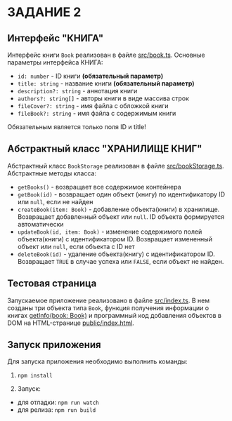 # ЗАДАНИЕ 2


## Интерфейс "КНИГА"
Интерфейс книги `Book` реализован в файле [src/book.ts](src/book.ts). Основные параметры интерфейса КНИГА:
- `id: number`     - ID книги **(обязательный параметр)**
- `title: string`  - название книги **(обязательный параметр)**
- `description?: string`  - аннотация книги
- `authors?: string[]` - авторы книги в виде массива строк
- `fileCover?: string`  - имя файла с обложкой книги
- `fileBook?: string`  - имя файла с содержимым книги
 
Обязательным является только поля ID и title!


## Абстрактный класс "ХРАНИЛИЩЕ КНИГ"

Абстрактный класс  `BookStorage` реализован в файле [src/bookStorage.ts](src/bookStorage.ts). Абстрактные методы класса:
- `getBooks()`  - возвращает все содержимое контейнера
- `getBook(id)`   - возвращает один объект (книгу) по идентификатору ID или `null`, если не найден 
- `createBook(item: Book)` - добавление объекта(книги) в хранилище. Возвращает добавленный объект или `null`. ID объекта формируется автоматически
- `updateBook(id, item: Book)` - изменение содержимого полей объекта(книги) с идентификатором ID. Возвращает измененный объект или `null`, если объекта с ID нет
- `deleteBook(id)` - удаление объекта(книгу) с идентификатором ID. Возвращает `TRUE` в случае успеха или `FALSE`, если объект не найден.
 

## Тестовая страница

Запускаемое приложение реализовано в файле [src/index.ts](src/index.ts). В нем созданы три объекта типа `Book`, функция получения информации о книгах [getInfo(book: Book)](src/index.ts#L25) и программный код добавления объектов в DOM на HTML-странице [public/index.html](public/index.html).

## Запуск приложения

Для запуска приложения необходимо выполнить команды:
1. `npm install`

2. Запуск: 
  - для отладки: `npm run watch`
  - для релиза: `npm run build`